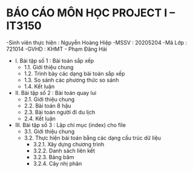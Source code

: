 # BÁO CÁO MÔN HỌC PROJECT I – IT3150

-Sinh viên thực hiện : 		Nguyễn Hoàng Hiệp 
-MSSV :					          20205204
-Mã Lớp : 					        721014
-GVHD :					          KHMT - Phạm Đăng Hải

- I.	Bài tập số 1 : Bài toán sắp xếp
  + 1.1.	Giới thiệu chung
  + 1.2.	Trình bày các dạng bài toán sắp xếp
  + 1.3.	So sánh các phương thức so sánh
  + 1.4.	Kết luận
- II.	Bài tập số 2 : Bài toán quay lui
  + 2.1.	Giới thiệu chung
  + 2.2.	Bài toán 8 hậu
  + 2.3.	Bài toán người đi du lịch
  + 2.4.	Kết luận
- III.	Bài tập số 3 : Lập chỉ mục (index) cho file
  + 3.1.	Giới thiệu chung
  + 3.2.	Thực hiện bài toán bằng các dạng cấu trúc dữ liệu
    * 3.2.1.	Xây dựng chương trình
    * 3.2.2.	Danh sách liên kết
    * 3.2.3.	Bảng băm
    * 3.2.4.	Cây nhị phân
